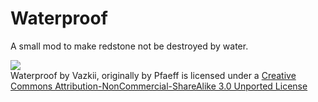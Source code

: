 # Waterproof
A small mod to make redstone not be destroyed by water.

![](http://i.creativecommons.org/l/by-nc-sa/3.0/88x31.png)  
Waterproof by Vazkii, originally by Pfaeff is licensed under a [Creative Commons Attribution-NonCommercial-ShareAlike 3.0 Unported License](http://creativecommons.org/licenses/by-nc-sa/3.0/deed.en_GB)  